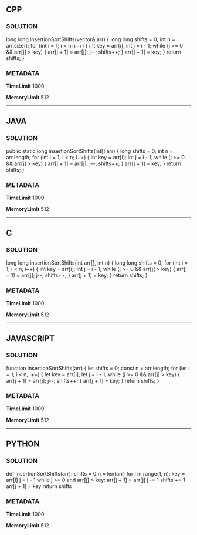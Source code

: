 ## CPP

### SOLUTION

long long insertionSortShifts(vector<int>& arr) {
    long long shifts = 0;
    int n = arr.size();
    for (int i = 1; i < n; i++) {
        int key = arr[i];
        int j = i - 1;
        while (j >= 0 && arr[j] > key) {
            arr[j + 1] = arr[j];
            j--;
            shifts++;
        }
        arr[j + 1] = key;
    }
    return shifts;
}

### METADATA

**TimeLimit**
1000

**MemoryLimit**
512

---

## JAVA

### SOLUTION

public static long insertionSortShifts(int[] arr) {
    long shifts = 0;
    int n = arr.length;
    for (int i = 1; i < n; i++) {
        int key = arr[i];
        int j = i - 1;
        while (j >= 0 && arr[j] > key) {
            arr[j + 1] = arr[j];
            j--;
            shifts++;
        }
        arr[j + 1] = key;
    }
    return shifts;
}

### METADATA

**TimeLimit**
1000

**MemoryLimit**
512

---

## C

### SOLUTION

long long insertionSortShifts(int arr[], int n) {
    long long shifts = 0;
    for (int i = 1; i < n; i++) {
        int key = arr[i];
        int j = i - 1;
        while (j >= 0 && arr[j] > key) {
            arr[j + 1] = arr[j];
            j--;
            shifts++;
        }
        arr[j + 1] = key;
    }
    return shifts;
}

### METADATA

**TimeLimit**
1000

**MemoryLimit**
512

---

## JAVASCRIPT

### SOLUTION

function insertionSortShifts(arr) {
    let shifts = 0;
    const n = arr.length;
    for (let i = 1; i < n; i++) {
        let key = arr[i];
        let j = i - 1;
        while (j >= 0 && arr[j] > key) {
            arr[j + 1] = arr[j];
            j--;
            shifts++;
        }
        arr[j + 1] = key;
    }
    return shifts;
}

### METADATA

**TimeLimit**
1000

**MemoryLimit**
512

---

## PYTHON

### SOLUTION

def insertionSortShifts(arr):
    shifts = 0
    n = len(arr)
    for i in range(1, n):
        key = arr[i]
        j = i - 1
        while j >= 0 and arr[j] > key:
            arr[j + 1] = arr[j]
            j -= 1
            shifts += 1
        arr[j + 1] = key
    return shifts

### METADATA

**TimeLimit**
1000

**MemoryLimit**
512
